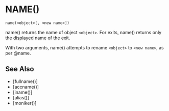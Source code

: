 # NAME()
`name(<object>[, <new name>])`

  name() returns the name of object `<object>`. For exits, name() returns only the displayed name of the exit.

  With two arguments, name() attempts to rename `<object>` to `<new name>`, as per @name.


## See Also
- [fullname()]
- [accname()]
- [iname()]
- [alias()]
- [moniker()]

